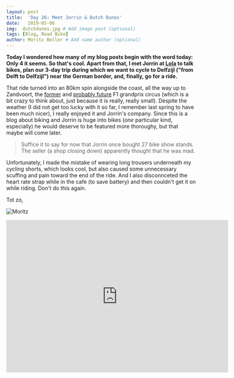 ```yaml
---
layout: post
title:  'Day 26: Meet Jorrin & Dutch Dunes'
date:   2019-05-06
img:  dutchdunes.jpg # Add image post (optional)
tags: [Blog, Road Bike]
author: Moritz Beller # Add name author (optional)
---
```


**Today I wondered how many of my blog posts begin with the word
  today: Only 4 it seems. So that's cool. Apart from that, I met
  Jorrin at [Lola](/lola/) to talk bikes, plan our 3-day trip during
  which we want to cycle to Delfzijl ("from Delft to Delfzijl") near
  the German border, and, finally, go for a ride.**

That ride turned into an 80km spin alongside the coast, all the way up
to Zandvoort, the
[former](https://en.wikipedia.org/wiki/Circuit_Zandvoort) and
[probably
future](https://www.autobahn.eu/12951/formule-1-in-2020-op-zandvoort-gp-van-nederland-definitief/)
F1 grandprix circus (which is a bit crazy to think about, just because
it is really, really small). Despite the weather (I did not get too
lucky with it so far, I remember last spring to have been much nicer),
I really enjoyed it and Jorrin's company. Since this is a blog about
biking and Jorrin is huge into bikes (*one* particular kind,
especially) he would deserve to be featured more thoroughy, but that
maybe will come later.

> Suffice it to say for now that Jorrin once bought 27 bike show
  stands. The seller (a shop closing down) apparently thought that he
  was mad.

Unfortunately, I made the mistake of wearing long trousers underneath
my cycling shorts, which looks cool, but also caused some unnecessary
scuffing and pain toward the end of the ride. And I also disconnceted
the heart rate strap while in the cafe (to save battery) and then
couldn't get it on while riding. Don't do this again.

Tot zo,

![Moritz]({{site.baseurl}}/assets/img/moritz.png)

<iframe height='405' width='590' frameborder='0'
allowtransparency='true' scrolling='no'
src='https://www.strava.com/activities/2346977538/embed/9055d0826caa3701d91ce67cc25282b6388a856a'></iframe>